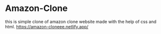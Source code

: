 # Amazon-Clone
this is simple clone of amazon clone website made with the help of css and html.
https://amazon-cloneee.netlify.app/

